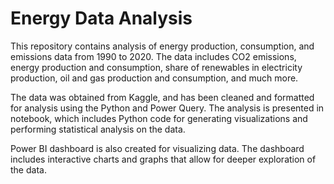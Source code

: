 # Energy Data Analysis

This repository contains analysis of energy production, consumption, and emissions data from 1990 to 2020. The data includes CO2 emissions, energy production and consumption, share of renewables in electricity production, oil and gas production and consumption, and much more.

The data was obtained from Kaggle, and has been cleaned and formatted for analysis using the Python and Power Query. The analysis is presented in notebook, which includes Python code for generating visualizations and performing statistical analysis on the data.

Power BI dashboard is also created for visualizing  data. The dashboard includes interactive charts and graphs that allow for deeper exploration of the data.
